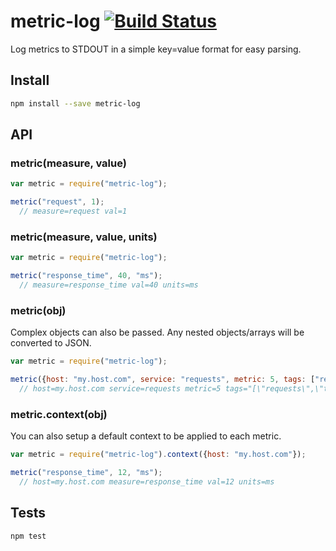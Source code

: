 metric-log [![Build Status](https://travis-ci.org/CamShaft/metric-log.png?branch=master)](https://travis-ci.org/CamShaft/metric-log)
==========

Log metrics to STDOUT in a simple key=value format for easy parsing.

Install
-------

```sh
npm install --save metric-log
```

API
-----

### metric(measure, value)

```js
var metric = require("metric-log");

metric("request", 1);
  // measure=request val=1
```

### metric(measure, value, units)

```js
var metric = require("metric-log");

metric("response_time", 40, "ms");
  // measure=response_time val=40 units=ms
```

### metric(obj)

Complex objects can also be passed. Any nested objects/arrays will be converted to JSON.

```js
var metric = require("metric-log");

metric({host: "my.host.com", service: "requests", metric: 5, tags: ["requests", "testing"]});
  // host=my.host.com service=requests metric=5 tags="[\"requests\",\"testing\"]"
```

### metric.context(obj)

You can also setup a default context to be applied to each metric.

```js
var metric = require("metric-log").context({host: "my.host.com"});

metric("response_time", 12, "ms");
  // host=my.host.com measure=response_time val=12 units=ms
```

Tests
-----

```sh
npm test
```
